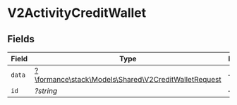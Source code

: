# V2ActivityCreditWallet


## Fields

| Field                                                                                                | Type                                                                                                 | Required                                                                                             | Description                                                                                          |
| ---------------------------------------------------------------------------------------------------- | ---------------------------------------------------------------------------------------------------- | ---------------------------------------------------------------------------------------------------- | ---------------------------------------------------------------------------------------------------- |
| `data`                                                                                               | [?\formance\stack\Models\Shared\V2CreditWalletRequest](../../Models/Shared/V2CreditWalletRequest.md) | :heavy_minus_sign:                                                                                   | N/A                                                                                                  |
| `id`                                                                                                 | *?string*                                                                                            | :heavy_minus_sign:                                                                                   | N/A                                                                                                  |